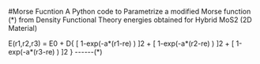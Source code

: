 #Morse Fucntion 
A Python code to Parametrize a modified Morse function (*) from Density Functional Theory energies obtained for Hybrid MoS2 (2D Material)

E(r1,r2,r3) = E0 + D{ [ 1-exp(-a*(r1-re) ) ]2 + [ 1-exp(-a*(r2-re) ) ]2 + [ 1-exp(-a*(r3-re) ) ]2 } ------(*)

